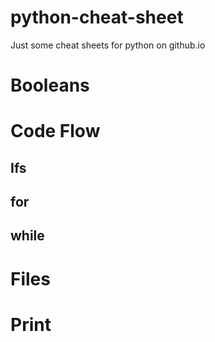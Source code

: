 # python-cheat-sheet

Just some cheat sheets for python on github.io

# Booleans

# Code Flow
## Ifs

## for

## while

# Files

# Print
